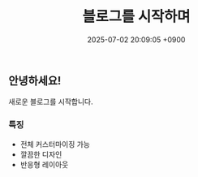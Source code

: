 ﻿---
title: 블로그를 시작하며
date: 2025-07-02 20:09:05 +0900
categories: [Blog, Introduction]
tags: [시작, jekyll, chirpy]
image:
  path: /assets/img/posts/welcome.png
  alt: Welcome image
---

## 안녕하세요!

새로운 블로그를 시작합니다.

### 특징
- 전체 커스터마이징 가능
- 깔끔한 디자인
- 반응형 레이아웃
